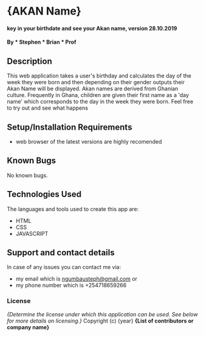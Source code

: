 # {AKAN Name}
#### key in your birthdate and see your Akan name, version 28.10.2019
#### By * Stephen * Brian * Prof
## Description
This web application takes a user's birthday and calculates the day of the week they were born and then depending on their gender outputs their Akan Name will be displayed.
Akan names are derived from Ghanian culture. Frequently in Ghana, children are given their first name as a 'day name' which corresponds to the day in the week they were born. Feel free to try out and see what happens
## Setup/Installation Requirements
* web browser of the latest versions are highly recomended
## Known Bugs
No known bugs. 
## Technologies Used
The languages and tools used to create this app are:
* HTML
* CSS
* JAVASCRIPT
## Support and contact details
In case of any issues you can contact me via:
* my email which is ngumbausteph@gmail.com or
* my phone number which is +254718659266
### License
*{Determine the license under which this application can be used.  See below for more details on licensing.}*
Copyright (c) {year} 
**{List of contributors or company name}**
